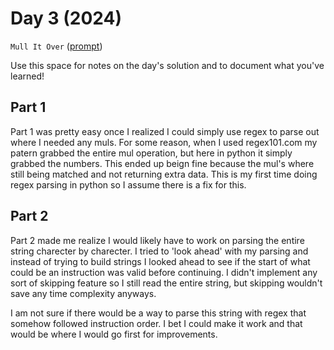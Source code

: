 # Day 3 (2024)

`Mull It Over` ([prompt](https://adventofcode.com/2024/day/3))

Use this space for notes on the day's solution and to document what you've learned!

## Part 1

Part 1 was pretty easy once I realized I could simply use regex to parse out where I needed any muls. For some reason, when I used regex101.com my patern grabbed the entire mul operation, but here in python it simply grabbed the numbers. This ended up beign fine because the mul's where still being matched and not returning extra data. This is my first time doing regex parsing in python so I assume there is a fix for this.

## Part 2

Part 2 made me realize I would likely have to work on parsing the entire string charecter by charecter. I tried to 'look ahead' with my parsing and instead of trying to build strings I looked ahead to see if the start of what could be an instruction was valid before continuing. I didn't implement any sort of skipping feature so I still read the entire string, but skipping wouldn't save any time complexity anyways.

I am not sure if there would be a way to parse this string with regex that somehow followed instruction order. I bet I could make it work and that would be where I would go first for improvements.